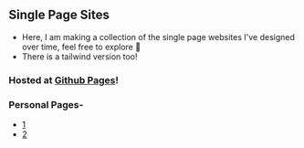 ## Single Page Sites
- Here, I am making a collection of the single page websites I've designed over time, feel free to explore 🧭
- There is a tailwind version too!

### Hosted at [Github Pages](https://harshitkumar9030.github.io/single-page-sites/)!

### Personal Pages-
- [1](https://harshitkumar9030.github.io/single-page-sites/personal-pages/css-vesion/1.html)
- [2](https://harshitkumar9030.github.io/single-page-sites/personal-pages/css-vesion/2.html)
